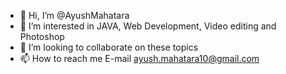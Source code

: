 - 👋 Hi, I’m @AyushMahatara
- 👀 I’m interested in JAVA, Web Development, Video editing and Photoshop
- 💞️ I’m looking to collaborate on these topics
- 📫 How to reach me E-mail ayush.mahatara10@gmail.com

<!---
AyushMahatara/AyushMahatara is a ✨ special ✨ repository because its `README.md` (this file) appears on your GitHub profile.
You can click the Preview link to take a look at your changes.
--->
